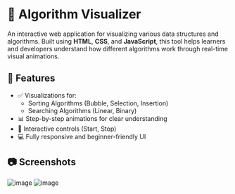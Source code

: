 # 🧠 Algorithm Visualizer

An interactive web application for visualizing various data structures and algorithms. Built using **HTML**, **CSS**, and **JavaScript**, this tool helps learners and developers understand how different algorithms work through real-time visual animations.

## 🚀 Features

- ✅ Visualizations for:
  - Sorting Algorithms (Bubble, Selection, Insertion)
  - Searching Algorithms (Linear, Binary)
- 📊 Step-by-step animations for clear understanding
- 🧩 Interactive controls (Start, Stop)
- 💻 Fully responsive and beginner-friendly UI

## 📷 Screenshots
![image](https://github.com/user-attachments/assets/ce5fadba-743f-45ff-a5a9-fde92940d79e)
![image](https://github.com/user-attachments/assets/7cc51148-49c7-4c6f-ae14-ca82c102063c)
